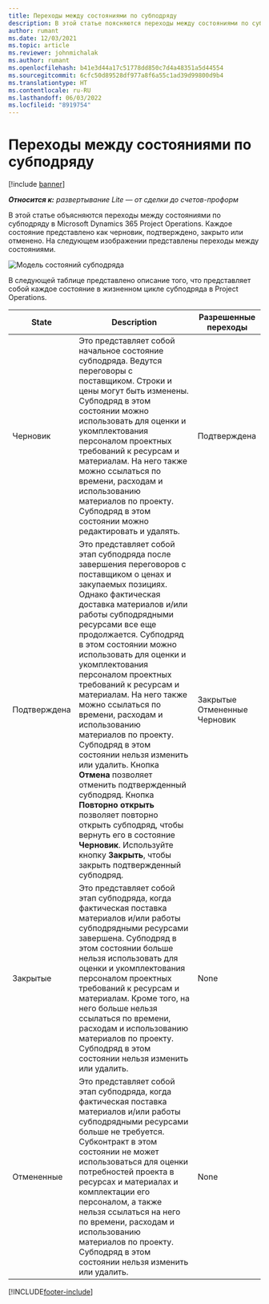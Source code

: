 ```yaml
---
title: Переходы между состояниями по субподряду
description: В этой статье поясняются переходы между состояниями по субподряду в Microsoft Dynamics 365 Project Operations по мере создания, исполнения и закрытия субподряда.
author: rumant
ms.date: 12/03/2021
ms.topic: article
ms.reviewer: johnmichalak
ms.author: rumant
ms.openlocfilehash: b41e3d44a17c51778dd850c7d4a48351a5d44554
ms.sourcegitcommit: 6cfc50d89528df977a8f6a55c1ad39d99800d9b4
ms.translationtype: HT
ms.contentlocale: ru-RU
ms.lasthandoff: 06/03/2022
ms.locfileid: "8919754"
---
```

# <a name="state-transitions-on-a-subcontract"></a>Переходы между состояниями по субподряду 

[!include [banner](../../includes/dataverse-preview.md)]

_**Относится к:** развертывание Lite — от сделки до счетов-проформ_

В этой статье объясняются переходы между состояниями по субподряду в Microsoft Dynamics 365 Project Operations. Каждое состояние представлено как черновик, подтверждено, закрыто или отменено. На следующем изображении представлены переходы между состояниями.

![Модель состояний субподряда](../media/SubconStates.png)  

В следующей таблице представлено описание того, что представляет собой каждое состояние в жизненном цикле субподряда в Project Operations.

| State | Description | Разрешенные переходы |
| --- | --- | --- |
| Черновик | Это представляет собой начальное состояние субподряда. Ведутся переговоры с поставщиком. Строки и цены могут быть изменены. Субподряд в этом состоянии можно использовать для оценки и укомплектования персоналом проектных требований к ресурсам и материалам. На него также можно ссылаться по времени, расходам и использованию материалов по проекту. Субподряд в этом состоянии можно редактировать и удалять. | Подтверждена |
| Подтверждена | Это представляет собой этап субподряда после завершения переговоров с поставщиком о ценах и закупаемых позициях. Однако фактическая доставка материалов и/или работы субподрядными ресурсами все еще продолжается. Субподряд в этом состоянии можно использовать для оценки и укомплектования персоналом проектных требований к ресурсам и материалам. На него также можно ссылаться по времени, расходам и использованию материалов по проекту. Субподряд в этом состоянии нельзя изменить или удалить. Кнопка **Отмена** позволяет отменить подтвержденный субподряд. Кнопка **Повторно открыть** позволяет повторно открыть субподряд, чтобы вернуть его в состояние **Черновик**. Используйте кнопку **Закрыть**, чтобы закрыть подтвержденный субподряд. | Закрытые <br> Отмененные <br> Черновик |
| Закрытые | Это представляет собой этап субподряда, когда фактическая поставка материалов и/или работы субподрядными ресурсами завершена. Субподряд в этом состоянии больше нельзя использовать для оценки и укомплектования персоналом проектных требований к ресурсам и материалам. Кроме того, на него больше нельзя ссылаться по времени, расходам и использованию материалов по проекту. Субподряд в этом состоянии нельзя изменить или удалить. | None |
| Отмененные | Это представляет собой этап субподряда, когда фактическая поставка материалов и/или работы субподрядными ресурсами больше не требуется. Субконтракт в этом состоянии не может использоваться для оценки потребностей проекта в ресурсах и материалах и комплектации его персоналом, а также нельзя ссылаться на него по времени, расходам и использованию материалов по проекту. Субподряд в этом состоянии нельзя изменить или удалить. | None |


[!INCLUDE[footer-include](../../includes/footer-banner.md)]
